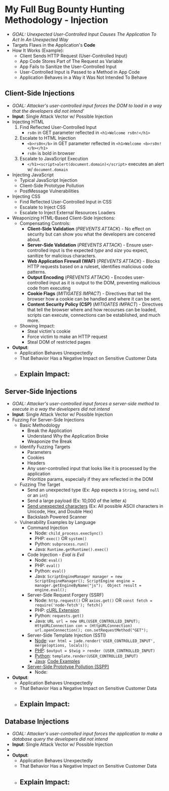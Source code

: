 # My Full Bug Bounty Hunting Methodology - Injection

- *GOAL: Unexpected User-Controlled Input Causes The Application To Act In An Unexpected Way*
- Targets Flaws in the Application's **Code**
- How It Works (Example):
    - Client Sends HTTP Request (User-Controlled Input)
    - App Code Stores Part of The Request as Variable
    - App Fails to Sanitize the User-Controlled Input
    - User-Controlled Input is Passed to a Method in App Code
    - Application Behaves in a Way it Was Not Intended To Behave

## Client-Side Injections
- *GOAL: Attacker's user-controlled input forces the DOM to load in a way that the developers did not intend'*
- **Input**: Single Attack Vector w/ Possible Injection
- Injecting HTML
    1. Find Reflected User-Controlled Input
        - `rs0n` in GET parameter reflected in `<h1>Welcome rs0n!</h1>`
    2. Escalate to HTML Injection
        - `<b>rs0n</b>` in GET parameter reflected in `<h1>Welcome <b>rs0n!</b></h1>`
        - `rs0n` is bold in browser
    3. Escalate to JavaScript Execution
        - `</h1><script>alert(document.domain)</script>` executes an alert w/ `document.domain`
- Injecting JavaScript
    - Typical JavaScript Injection
    - Client-Side Prototype Pollution
    - PostMessage Vulnerabilities
- Injecting CSS
    - Find Reflected User-Controlled Input in CSS
    - Escalate to Inject CSS
    - Escalate to Inject External Resources Loaders
- Weaponizing HTML-Based Client-Side Injections:
    - Compensating Controls:
        - **Client-Side Validation** (*PREVENTS ATTACK*) - No effect on security but can show you what the developers are concered about.
        - **Server-Side Validation** (*PREVENTS ATTACK*) - Ensure user-controlled input is the expected *type* and *size* you expect, sanitize for malicious characters.
        - **Web Application Firewall (WAF)** (*PREVENTS ATTACK*) - Blocks HTTP requests based on a ruleset, identifies malicious code patterns.
        - **Output Encoding** (*PREVENTS ATTACK*) - Encodes user-controlled input as it is output to the DOM, preventing malicious code from executing
        - **Cookie Flags** (*MITIGATES IMPACT*) - Directives that tell the browser how a cookie can be handled and where it can be sent.
        - **Content Security Policy (CSP)** (*MITIGATES IMPACT*) - Directives that tell the browser where and how recourses can be loaded, scripts can execute, connections can be established, and much more.
    - Showing Impact:
        - Steal victim's cookie
        - Force victim to make an HTTP request
        - Steal DOM of restricted pages
- **Output**:
    - Application Behaves Unexpectedly
    - That Behavior Has a Negative Impact on Sensitive Customer Data
    - Explain Impact:
        - 

## Server-Side Injections
- *GOAL: Attacker's user-controlled input forces a server-side method to execute in a way the developers did not intend*
- **Input**: Single Attack Vector w/ Possible Injection
- Fuzzing For Server-Side Injections
    - Basic Methodology
        - Break the Application
        - Understand Why the Application Broke
        - Weaponize the Break
    - Identify Fuzzing Targets
        - Parameters
        - Cookies
        - Headers
        - Any user-controlled input that looks like it is processed by the application
        - Prioritize params, especially if they are reflected in the DOM
    - Fuzzing The Target
        - Send an unexpected type (Ex: App expects a `String`, send `null` or an `int`)
        - Send a large payload (Ex: 10,000 of the letter `A`)
        - [Send unexpected characters](https://github.com/0xacb/recollapse) (Ex: All possible ASCII characters in Unicode, Hex, and Double Hex)
        - Backslash Powered Scanner
    - Vulnerability Examples by Language
        - Command Injection
            - Node: `child_process.execSync()`
            - PHP: `exec()` OR `system()`
            - Python: `subprocess.run()`
            - Java: `Runtime.getRuntime().exec()`
        - Code Injection - *Eval is Evil*
            - Node: `eval()`
            - PHP: `eval()`
            - Python: `eval()`
            - Java: `ScriptEngineManager manager = new ScriptEngineManager(); ScriptEngine engine = manager.getEngineByName("js");  Object result = engine.eval();`
        - Server-Side Request Forgery (SSRF)
            - Node: `http.request()` OR `axios.get()` OR `const fetch = require('node-fetch'); fetch()`
            - PHP: [cURL Extension](https://www.php.net/manual/en/book.curl.php)
            - Python: `requests.get()`
            - Java: `URL url = new URL(USER_CONTROLLED_INPUT); HttpURLConnection con = (HttpURLConnection) url.openConnection(); con.setRequestMethod("GET");`
        - Server-Side Template Injection (SSTI)
            - [Node](https://book.hacktricks.xyz/pentesting-web/ssti-server-side-template-injection#jade-nodejs): `var html = jade.render('USER_CONTROLLED_INPUT', merge(options, locals));`
            - [PHP](https://book.hacktricks.xyz/pentesting-web/ssti-server-side-template-injection#twig-php): `$output = $twig > render (USER_CONTROLLED_INPUT)`
            - [Python](https://book.hacktricks.xyz/pentesting-web/ssti-server-side-template-injection#jinja2-python): `template.render(USER_CONTROLLED_INPUT)`
            - [Java](https://book.hacktricks.xyz/pentesting-web/ssti-server-side-template-injection#spring-framework-java): [Code Examples](https://www.baeldung.com/spring-template-engines)
        - [Server-Side Prototype Pollution (SSPP)](https://labs.withsecure.com/publications/prototype-pollution-primer-for-pentesters-and-programmers)
            - Node:
- **Output**:
    - Application Behaves Unexpectedly
    - That Behavior Has a Negative Impact on Sensitive Customer Data
    - Explain Impact:
        - 

## Database Injections
- *GOAL: Attacker's user-controlled input forces the application to make a database query the developers did not intend*
- **Input**: Single Attack Vector w/ Possible Injection
- 
- **Output**:
    - Application Behaves Unexpectedly
    - That Behavior Has a Negative Impact on Sensitive Customer Data
    - Explain Impact:
        - 